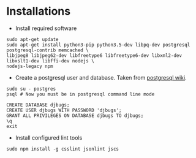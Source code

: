 # Installations

- Install required software

```lang=bash
sudo apt-get update
sudo apt-get install python3-pip python3.5-dev libpq-dev postgresql postgresql-contrib memcached \
libjpeg8 libjpeg62-dev libfreetype6 libfreetype6-dev libxml2-dev libxslt1-dev libffi-dev nodejs \
nodejs-legacy npm
```

- Create a postgresql user and database. Taken from
[postgresql wiki](https://wiki.postgresql.org/wiki/First_steps).

```lang=bash
sudo su - postgres
psql # Now you must be in postgresql command line mode

CREATE DATABASE djbugs;
CREATE USER djbugs WITH PASSWORD 'djbugs';
GRANT ALL PRIVILEGES ON DATABASE djbugs TO djbugs;
\q
exit
```

- Install configured lint tools
```lang=bash
sudo npm install -g csslint jsonlint jscs
```
